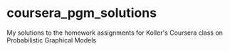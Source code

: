 # coursera_pgm_solutions
My solutions to the homework assignments for Koller's Coursera class on Probabilistic Graphical Models
